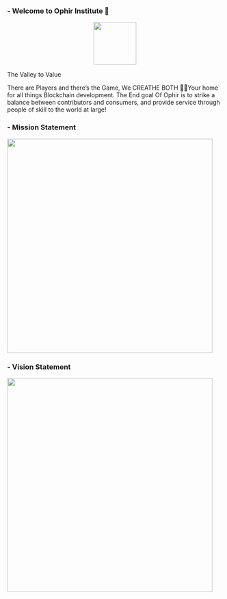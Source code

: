 ### - Welcome to Ophir Institute 👋
<p align = "center">
<img align="center" width="100" height="100" src= "https://user-images.githubusercontent.com/64425915/208235708-a164256f-992e-4857-a516-5dc9dbad8f02.png">


</p>

The Valley to Value

There are Players and there’s the Game, We CREATHE BOTH 💜🥷Your home for all things Blockchain development.
The End goal Of Ophir is to strike a balance between contributors and consumers, and provide service through people of skill to the world at large!


  
  


  
 
 
### - Mission Statement
<p align = "left">
<img align="center" width="480" height="500" src= "https://user-images.githubusercontent.com/64425915/208236830-36717f8b-3c6e-4e95-81dd-02fcd7a58d92.jpeg">
  
  
</p>

### - Vision Statement

<p align = "left">
<img align="center" width="480" height="500" src= "https://user-images.githubusercontent.com/64425915/208237092-d72ded3b-396a-4a0d-a161-fd4f1b8c3c3a.jpeg">
  
 

  
</p>




